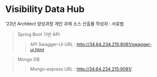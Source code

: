 # Visibility Data Hub
'23년 Architect 양성과정 개인 과제 소스 산출물
작성자 : 서효범

>Spring Boot 기반 API
>>API Swagger-UI URL : http://34.64.234.215:8081/swagger-ui.html

>Mongo DB
>>Mongo-express URL : http://34.64.234.215:9081/
